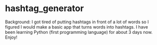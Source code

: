 # hashtag_generator
Background: I got tired of putting hashtags in front of a lot of words so I figured I would make a basic app that turns words into hashtags. I have been learning Python (first programming language) for about 3 days now. Enjoy! 
